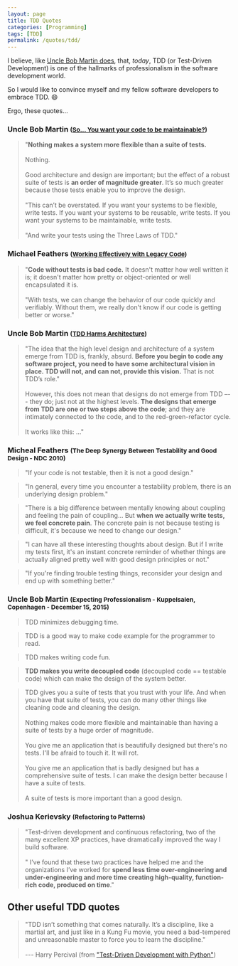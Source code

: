 ```yaml
---
layout: page
title: TDD Quotes
categories: [Programming]
tags: [TDD]
permalink: /quotes/tdd/
---
```


I believe, like [Uncle Bob Martin does](http://blog.cleancoder.com/uncle-bob/2014/05/02/ProfessionalismAndTDD.html), that, _today_, TDD (or Test-Driven Development) is one of the hallmarks of professionalism in the software development world.

So I would like to convince myself and my fellow software developers to embrace TDD. :smile:

Ergo, these quotes...



### Uncle Bob Martin <small>([So... You want your code to be maintainable?](https://sites.google.com/site/unclebobconsultingllc/so-you-want-your-code-to-be-maintainable))</small>

> "**Nothing makes a system more flexible than a suite of tests.** 
<br /><br />
Nothing. 
<br /><br />
Good architecture and design are important; but the effect of a robust suite of tests is **an order of magnitude greater**. It’s so much greater because those tests enable you to improve the design.
<br /><br />
> "This can’t be overstated. If you want your systems to be flexible, write tests. If you want your systems to be reusable, write tests. If you want your systems to be maintainable, write tests.
<br /><br />
"And write your tests using the Three Laws of TDD."


### Michael Feathers <small>([Working Effectively with Legacy Code](https://www.bookdepository.com/Working-Effectively-with-Legacy-Code-Michael-Feathers/9780131177055))</small>

> "**Code without tests is bad code.** It doesn't matter how well written it is; it doesn't
matter how pretty or object-oriented or well encapsulated it is.
<br /><br />
> "With tests, we can change the behavior of our code quickly and verifiably. Without them, we really don't know if our code is getting better or worse."



### Uncle Bob Martin <small>([TDD Harms Architecture](http://blog.cleancoder.com/uncle-bob/2017/03/03/TDD-Harms-Architecture.html))</small>

> "The idea that the high level design and architecture of a system emerge from TDD is, frankly, absurd. **Before you begin to code any software project, you need to have some architectural vision in place. TDD will not, and can not, provide this vision.** That is not TDD’s role."
<br /><br />
> However, this does not mean that designs do not emerge from TDD –-- they do; just not at the highest levels. **The designs that emerge from TDD are one or two steps above the code**; and they are intimately connected to the code, and to the red-green-refactor cycle.
<br /><br />
> It works like this: ..."



### Micheal Feathers <small>(The Deep Synergy Between Testability and Good Design - NDC 2010)</small>

> "If your code is not testable, then it is not a good design."

> "In general, every time you encounter a testability problem, there is an underlying design problem."

> "There is a big difference between mentally knowing about coupling and feeling the pain of coupling... But **when we actually write tests, we feel concrete pain**. The concrete pain is not because testing is difficult, it's because we need to change our design."

> "I can have all these interesting thoughts about design. But if I write my tests first, it's an instant concrete reminder of whether things are actually aligned pretty well with good design principles or not."

> "If you're finding trouble testing things, reconsider your design and end up with something better."



### Uncle Bob Martin <small>(Expecting Professionalism - Kuppelsalen, Copenhagen - December 15, 2015)</small>


> TDD minimizes debugging time.

> TDD is a good way to make code example for the programmer to read.

> TDD makes writing code fun.

> **TDD makes you write decoupled code** (decoupled code == testable code) which can make the design of the system better.


> TDD gives you a suite of tests that you trust with your life. And when you have that suite of tests, you can do many other things like cleaning code and cleaning the design.
<br /><br />
> Nothing makes code more flexible and maintainable than having a suite of tests by a huge order of magnitude.
<br /><br />
> You give me an application that is beautifully designed but there's no tests. I'll be afraid to touch it. It will rot.
<br /><br />
> You give me an application that is badly designed but has a comprehensive suite of tests. I can make the design better because I have a suite of tests.
<br /><br />
> A suite of tests is more important than a good design.



### Joshua Kerievsky <small>(Refactoring to Patterns)</small>

> "Test-driven development and continuous refactoring, two of the many excellent XP practices, have dramatically improved the way I build software. 
<br /><br />
>" I’ve found that these two practices have helped me and the organizations I’ve worked for **spend less time over-engineering and under-engineering and more time creating high-quality, function-rich code, produced on time**."




## Other useful TDD quotes

> "TDD isn’t something that comes naturally. It’s a discipline, like a martial art, and just like in a Kung Fu movie, you need a bad-tempered and unreasonable master to force you to learn the discipline."
<br /><br />
> --- Harry Percival (from ["Test-Driven Development with Python"](https://www.obeythetestinggoat.com/book/chapter_01.html))

